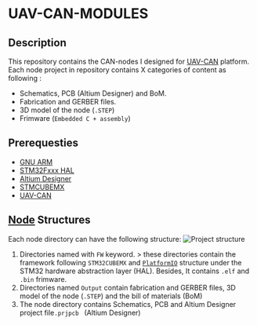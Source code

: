 # UAV-CAN-MODULES

## Description
This repository contains the CAN-nodes I designed for  [UAV-CAN](https://uavcan.org) platform. 
Each node project in repository contains X categories of content as following :
* Schematics, PCB (Altium Designer) and BoM.
* Fabrication and GERBER files.
* 3D model of the node (```.STEP```)
* Frimware (```Embedded C + assembly```)

## Prerequesties
* [GNU ARM](https://developer.arm.com/tools-and-software/open-source-software/developer-tools/gnu-toolchain/gnu-rm)
* [STM32Fxxx HAL](https://www.st.com/en/embedded-software/stm32-embedded-software.html)
* [Altium Designer](https://www.altium.com/products/downloads)
* [STMCUBEMX](https://www.st.com/content/st_com/en/products/ecosystems/stm32-open-development-environment/stm32cube.html)
* [UAV-CAN](https://github.com/uavcan)

## [Node](https://github.com/Ehsan2754/UAV-CAN-MODULES/tree/main/PATTERN-GENERATOR-NODE) Structures
Each node directory can have the following structure:
![Project structure](https://i.ibb.co/jkwgZJt/Screenshot-2021-08-18-113708.png)
1. Directories named with ```FW``` keyword.  > these directories contain the framework following ```STM32CUBEMX``` and [```PlatformIO```](https://platformio.org/) structure under the STM32 hardware abstraction layer (HAL). Besides, It contains ```.elf``` and ```.bin``` frimware. 
2. Directories named ```Output``` contain fabrication and GERBER files, 3D model of the node (```.STEP```) and the bill of materials (BoM)
3. The node directory contains Schematics, PCB  and Altium Designer project file```.prjpcb ``` (Altium Designer)

